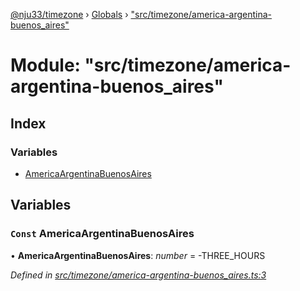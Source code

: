 [@nju33/timezone](../README.md) › [Globals](../globals.md) › ["src/timezone/america-argentina-buenos_aires"](_src_timezone_america_argentina_buenos_aires_.md)

# Module: "src/timezone/america-argentina-buenos_aires"

## Index

### Variables

* [AmericaArgentinaBuenosAires](_src_timezone_america_argentina_buenos_aires_.md#const-americaargentinabuenosaires)

## Variables

### `Const` AmericaArgentinaBuenosAires

• **AmericaArgentinaBuenosAires**: *number* = -THREE_HOURS

*Defined in [src/timezone/america-argentina-buenos_aires.ts:3](https://github.com/nju33/timezone/blob/c9267a7/src/timezone/america-argentina-buenos_aires.ts#L3)*
